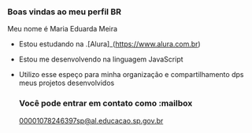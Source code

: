 ### Boas vindas ao meu perfil BR

Meu nome é Maria Eduarda Meira

- Estou estudando na .[Alura]_(https://www.alura.com.br)
- Estou me desenvolvendo na linguagem JavaScript
- Utilizo esse espeço para minha organização e compartilhamento dps meus projetos desenvolvidos

  ### Você pode entrar em contato como :mailbox

  00001078246397sp@al.educacao.sp.gov.br
